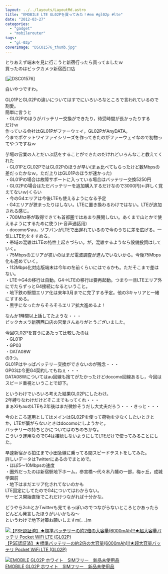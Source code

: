 ```yaml
---
layout: ../../layouts/LayoutMd.astro
title: "EMOBILE LTE GL02Pを買ってみた！#em #gl02p #lte"
date: "2012-03-27"
categories: 
  - "gadget"
  - "mobilerouter"
tags: 
  - "gl-02p"
coverImage: "DSC01576_thumb.jpg"
---
```


とりあえず端末を見に行こうと新宿行ったら買ってましたｗ  
買ったのはビックカメラ新宿西口店

[![DSC01576](/archive/images/DSC01576_thumb.jpg "DSC01576")]

白いやつですわ。

GL01PとGL02Pの違いについてはすでにいろいろなところで言われているので割愛。  
簡単に言うと  
・GL02Pのほうがバッテリー交換ができたり，待受時間が長かったりする  
だけｗ  
作っている会社はGL01Pがファーウェイ，GL02PがAnyDATA。  
今までポケットワイファイシリーズを作ってきたのがファーウェイなので初物ってやつですねｗ

芋場の営業の人とだいぶ話をすることができたのだけれどいろんなこと教えてくれた  
・GL01PとGL02PではGL02Pのほうが早い(まぁ比べてもらったけど数Mbpsの差だったかなｗ。ただ上りはGL01Pのほうが速かった)  
・GL01Pの場合は故障サポートに入っている場合はバッテリー交換5250円  
・GL02Pの場合はただバッテリーを追加購入するだけなので3000円(←詳しく覚えてないｗ)くらい  
・今のG4エリアは今後LTEも使えるようになる予定  
・G4エリアが狭まったりはしない。LTEに置き換わるわけではない。LTEが追加される感じ。  
・700Mhz帯が取得できても首都圏ではあまり展開しない。あくまで山とかで使えるようにするために使う(←音声通話用)  
・docomoやau，ソフバンがLTEで出遅れているので今のうちに差を広げる。一気にLTE化をすすめる。  
・帯域の混雑はLTEの特性上起きづらい。が，混雑するようなら設備投資はしていく。  
・75Mbpsのエリアが狭いのはまだ電波調査が進んでいないから。今後75Mbps化も進めていく。  
・112Mbps化対応版端末は今年の冬前くらいにはでるかも。ただそこまで差はない。  
・LTE→G4の移行は自動。G4→LTEの移行は要再起動。つまり一旦LTEエリア外にでたらずっとG4接続になるということ。  
・地下鉄の駅間エリア化は来年3月までに完了する予定。他の3キャリアと一緒にすすめる。  
・黒字になったからそろそろエリア拡大進めるよ！

なんか1時間以上話してたような・・・  
ビックカメラ新宿西口店の営業さんありがとうございました。

今回GL02Pを買うにあたって比較したのは  
・GL01P  
・GP03  
・DATA08W  
の3つ。  
GL01Pはやっぱバッテリー交換ができないのが残念・・・  
GP03は今更G4契約してもねぇ・・・  
DATA08Wについてはau回線も捨てがたかったけどdocomo回線あるし，今回はスピード重視ということで却下。

というわけでいろいろ考えた結果GL02Pにしたわけ。  
2年縛りなわけだけどそこまでもってくれ・・・  
まぁXiもauのLTEも2年後はまだ微妙そうだし大丈夫だろう・・・きっと・・・

今のところ運用としてはメインはGL02Pを使って荷物を少なくしたいときとか，LTEが繋がらないときはdocomoにしようかと。  
バッテリーの持ちとかについてはのちのちかな。  
こういう運用なのでG4は接続しないようにしてLTEだけで使ってみることにした。

早速新宿から狛江まで小田急線に乗ってる間スピードテストをしてみた。  
詳しいデータはTwitterにあるのでまとめで。  
・ほぼ5～10Mbpsの速度  
・圏外だったのは新宿駅地下ホーム，参宮橋～代々木八幡の一部，梅ヶ丘，成城学園前  
・地下はまだエリア化されてないのかも  
LTE固定にしてたのでG4についてはわからない。  
サービス開始直後でこれだけつながれば十分かな。

どうやら2chとかTwitterも見てるっぽいのでつながらないところとかあったらどんどん発言したほうがいいかもね～  
というわけで地下対策お願いしますm(\_ \_)m

[![【PSE認証済】★標準バッテリーの約2倍の大容量(6000mAh)!!★超大容量バッテリ Pocket WiFi LTE (GL02P)](/archive/images/51dVynPO9TL._SL75_.jpg)  
【PSE認証済】★標準バッテリーの約2倍の大容量(6000mAh)!!★超大容量バッテリ Pocket WiFi LTE (GL02P)  
](https://www.amazon.co.jp/exec/obidos/ASIN/B008BQ57IK/mizuka123-22/ref=nosim)

[![EMOBILE GL02P ホワイト　SIMフリー　新品未使用品](/archive/images/3105rhYTUbL._SL75_.jpg)  
EMOBILE GL02P ホワイト　SIMフリー　新品未使用品  
](https://www.amazon.co.jp/exec/obidos/ASIN/B008AGBXP2/mizuka123-22/ref=nosim)
